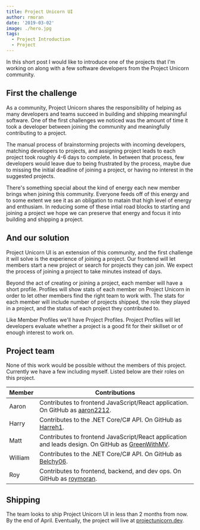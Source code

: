 ```yaml
---
title: Project Unicorn UI
author: rmoran
date: '2019-03-02'
image: ./hero.jpg
tags:
  - Project Introduction
  - Project
---
```


In this short post I would like to introduce one of the projects that I'm working on along with a few software developers from the Project Unicorn community.

## First the challenge

As a community, Project Unicorn shares the responsibility of helping as many developers and teams succeed in building and shipping meaningful software. One of the first challenges we noticed was the amount of time it took a developer between joining the community and meaningfully contributing to a project.

The manual process of brainstorming projects with incoming developers, matching developers to projects, and assigning project leads to each project took roughly 4-6 days to complete. In between that process, few developers would leave due to being frustrated by the process, maybe due to missing the initial deadline of joining a project, or having no interest in the suggested projects.

There's something special about the kind of energy each new member brings when joining this community. Everyone feeds off of this energy and to some extent we see it as an obligation to matain that high level of energy and enthusiam. In reducing some of these intial road blocks to starting and joining a project we hope we can preserve that energy and focus it into building and shipping a project.

## And our solution

Project Unicorn UI is an extension of this community, and the first challenge it will solve is the experience of joining a project. Our frontend will let members start a new project or search for projects they can join. We expect the process of joining a project to take minutes instead of days.

Beyond the act of creating or joining a project, each member will have a short profile. Profiles will show stats of each member on Project Unicorn in order to let other members find the right team to work with. The stats for each member will include number of projects shipped, the role they played in a project, and the status of each project they contributed to.

Like Member Profiles we'll have Project Profiles. Project Profiles will let developers evaluate whether a project is a good fit for their skillset or of enough interest to work on.

## Project team

None of this work would be possible without the members of this project. Currently we have a few including myself. Listed below are their roles on this project.

| Member  | Contributions                                                                                                                      |
| ------- | ---------------------------------------------------------------------------------------------------------------------------------- |
| Aaron   | Contributes to frontend JavaScript/React application. On GitHub as [aaron2212](https://github.com/aaron2212).                      |
| Harry   | Contributes to the .NET Core/C# API. On GitHub as [Harreh1](https://github.com/Harreh1).                                           |
| Matt    | Contributes to frontend JavaScript/React application and leads design. On GitHub as [GreenWithMV](https://github.com/GreenWithMV). |
| William | Contributes to the .NET Core/C# API. On GitHub as [Belchy06](https://github.com/Belchy06).                                         |
| Roy     | Contributes to frontend, backend, and dev ops. On GitHub as [roymoran](https://github.com/roymoran).                               |

## Shipping

The team looks to ship Project Unicorn UI in less than 2 months from now. By the end of April. Eventually, the project will live at [projectunicorn.dev](https://projectunicorn.dev/).
